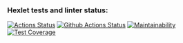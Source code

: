 ### Hexlet tests and linter status:
[![Actions Status](https://github.com/DLineX/python-project-52/actions/workflows/hexlet-check.yml/badge.svg)](https://github.com/DLineX/python-project-52/actions)
[![Github Actions Status](https://github.com/DLineX/python-project-83/workflows/Github%20Actions/badge.svg)](https://github.com/DLineX/python-project-83/pyci.yml)
[![Maintainability](https://api.codeclimate.com/v1/badges/9dd930753f9b2b54ea1e/maintainability)](https://codeclimate.com/github/DLineX/python-project-52/maintainability)
[![Test Coverage](https://api.codeclimate.com/v1/badges/9dd930753f9b2b54ea1e/test_coverage)](https://codeclimate.com/github/DLineX/python-project-52/test_coverage)